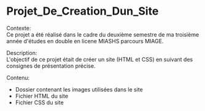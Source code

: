 # Projet_De_Creation_Dun_Site

Contexte:  
Ce projet a été réalisé dans le cadre du deuxième semestre de ma troisième année d'études en double en licene MIASHS parcours MIAGE.

Description:  
L'objectif de ce projet était de créer un site (HTML et CSS) en suivant des consignes de présentation précise.

Contenu:  
- Dossier contenant les images utilisées dans le site
- Fichier HTML du site
- Fichier CSS du site
